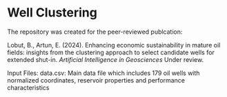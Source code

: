 # Well Clustering
The repository was created for the peer-reviewed publcation:

Lobut, B., Artun, E. (2024). Enhancing economic sustainability in mature oil fields: insights from the clustering approach to select candidate wells for extended shut-in. _Artificial Intelligence in Geosciences_ Under review.

Input Files:
data.csv: Main data file which includes 179 oil wells with normalized coordinates, reservoir properties and performance characteristics
